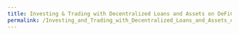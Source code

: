 ```yaml
---
title: Investing & Trading with Decentralized Loans and Assets on DeFiChain
permalink: /Investing_and_Trading_with_Decentralized_Loans_and_Assets_on_DeFiChain/
---
```


<!-- TODO: Fix whole page -->

<!--

# We explain DeFiChain - Investing & Trading with Decentralized Loans and Assets on DeFiChain

## Part 1: Long and short positions with stock token

<table>
<tbody>
<tr class="odd">
<td><p><a href="/File:Bild_1-1.png" title="wikilink">left</a><big>With
decentralized loans and assets on DefiChain, you can invest in different
assets betting on increasing (long) or decreasing (short) prices. We
will explain 3 different ways of investing.</big></p>
<p><a href="/File:Bild_1-2.png" title="wikilink">center</a></p></td>
</tr>
</tbody>
</table>

<hr>

### Long position - Neutral DFI

<table>
<tbody>
<tr class="odd">
<td><p><a href="/File:Bild_2-1.png"
title="wikilink">alt=|right</a><strong><big>Investment
thesis</big></strong></p>
<p>The future price of an asset will be higher than it is today.</p>
<p><strong><big>DefiChain procedure</big></strong></p>
<ul>
<li>Sell DFI on DEX for dUSD</li>
<li>Buy your preferred asset on DEX with <code>x amount</code> of
dUSD</li>
</ul>
<p><em><big>Goal in the future</big></em></p>
<ul>
<li>Sell asset for <code>y amount</code> of dUSD</li>
</ul>
<p><strong>Profit:</strong> <code>(y-x) dUSD</code></p>
<p><strong><big>Remarks</big></strong></p>
<ul>
<li>Trades and profit are in dUSD</li>
<li>DEX prices are relevant for the trade, not the price feed <strong>→
pay attention of the pool ratio</strong></li>
<li>Any price movement of DFI will not have an effect on your
investment</li>
<li>Step 1 and 2 will be combined to a composite swap, which is only one
step for the user</li>
<li>Your complete capital is invested</li>
</ul>
<p><strong><big>Example</big></strong></p>
<p>With a DFI price of $2.50 you sell 280 DFI, and receive 700 dUSD. You
buy 1 TSLA for those 700 dUSD and hold it.</p>
<p>After some time the TSLA price rises to 1000 dUSD and the DFI price
to $4.00. Selling TSLA for dUSD gives you 1000 dUSD and <em><u>you make
300 dUSD profit</u>.</em></p>
<p><strong><big>Remark</big></strong></p>
<ul>
<li>If you want to go back to DFI you will receive 250 DFI for the 1000
dUSD, because the price went up to $4.00.</li>
</ul>
<p><strong>→ The best case for this investment: The asset price
increases</strong></p></td>
</tr>
</tbody>
</table>

<hr>

### Short position - Long DFI

<table>
<tbody>
<tr class="odd">
<td><p><a href="/File:Bild_2-1.png"
title="wikilink">alt=|right</a><strong><big>Investment
thesis</big></strong></p>
<p>The future price of an asset will be lower than it is today.</p>
<p><strong><big>DefiChain procedure</big></strong></p>
<ul>
<li>Put some coins (e.g. DFI) as a collateral into a decentralized loan
and mint a decentralized token (e.g. TSLA token).</li>
<li>Sell the token on the DEX and get dUSD amount <code>x</code> from
selling.</li>
</ul>
<p><em><big>Goal in the future</big></em></p>
<ul>
<li>Buy token + fee back with dUSD amount <code>y</code> (from
holding)</li>
<li>Close loan by putting token + fee back</li>
</ul>
<p><strong>Profit:</strong> <code>(x-y) dUSD - interest</code></p>
<p><strong><big>Remarks</big></strong></p>
<ul>
<li>Asset trades and profits are in dUSD.</li>
<li>DEX prices are relevant for the trade, not the price feed. <strong>→
pay attention to the pool ratio</strong></li>
<li>Getting your DFI amount back in step 4 is the same as in step.
<strong>→ you open a long position on DFI</strong></li>
<li>Not all your capital is invested (2/3 – 1/10 with respect to loan
collateral). <strong>→ reduced yield for short position on
asset</strong></li>
</ul>
<ul>
<li>You will have a liquidation risk if the price of your collateral
falls too low.</li>
</ul>
<p><strong><big>Example</big></strong></p>
<p>With a DFI price of $2.50 you put 280 DFI into a decentralized loan =
$700. For the value of $700 you get 0.5 TSLA (200% collateralization and
TLSA price of $700). You sell this 0.5 TSLA on DEX and get 350 dUSD.</p>
<p>After one year the TSLA price decreased to $500 and the DFI price
increased to $4.00. Now you buy back the 0.5 TSLA for 250 dUSD  and 0.01
TSLA for 5 dUSD (interest). With 0.51 TLSA you can now close your loan
and <u><em>make 95 dUSD profit.</em></u></p>
<p>You also receive back your DFI, which are now worth $1120 and you
make an additional profit of $ 420. Your DFI long position was the right
choice.</p>
<p><strong>→ The best case for this investment: The Asset price
decreases and DFI price increases!</strong></p></td>
</tr>
</tbody>
</table>

<hr>

### Long position - Long DFI (leverage)

<table>
<tbody>
<tr class="odd">
<td><p><a href="/File:Bild_5-1.png" title="wikilink">alt=Long position -
Long DFI (leverage)|right</a><strong><big>Investment
thesis</big></strong></p>
<p>The future price of an asset <u>and</u> DFI will be higher than it is
today.</p>
<p><strong>DefiChain procedure</strong></p>
<ul>
<li>Put some coins (e.g. DFI) up as collateral for a decentralized loan
and mint dUSD.</li>
<li>Buy your preferred asset on the DEX with <code>x</code> dUSD</li>
</ul>
<p><em><big>Goal in the future</big></em></p>
<ul>
<li>Sell the asset for <code>y</code> dUSD</li>
<li>Close a loan by putting tokens + interest back  </li>
</ul>
<p><strong>Profit:</strong> <code>(y-x) dUSD - interest</code></p>
<p><strong><big>Remarks</big></strong></p>
<ul>
<li>Trades and profits are in dUSD.</li>
<li>DEX prices are relevant for trades, not the price feed. <strong>→
pay attention to the pool ratio</strong></li>
<li>Getting your DFI amount back in step 4 is the same as in step 1.
<strong>→ you open a long position on DFI</strong></li>
<li>Not all your capital is invested (2/3 – 1/10 with respect to loan
collateral). <strong>→ reduced yield for long position on
asset</strong></li>
<li>You will have a liquidation risk, if the price of your collateral
falls too low.</li>
</ul>
<p><strong><big>Example</big></strong></p>
<p>With a DFI price of $2.50 you put 280 DFI into a decentralized loan.
For the value of $700 you get 350 dUSD (200% collateralization). You use
this dUSD to buy 0.5 TSLA on DEX.</p>
<p>After one year TSLA price goes up to $1000 and DFI price up to $4.00.
Now you sell the 0.5 TSLA for 500 dUSD. With 357 dUSD (350 dUSD plus 7
dUSD fee) you can close your loan and <em><u>made 143 dUSD
profit</u></em>.</p>
<p>You also receive back your DFI, which are now $1120 worth and
<em><u>made an additional profit of $ 420.</u></em> Your DFI long
position was right.</p>
<p><strong>→ The best case for this investment: Asset price increases
and DFI price increases</strong></p></td>
</tr>
</tbody>
</table>

<hr>
<hr>

## Part 2: Liquidity mining

<table>
<tbody>
<tr class="odd">
<td><p><a href="/File:Bild_6-1.png" title="wikilink">left</a><big>With
decentralized loans and assets on DefiChain you can generate cashflow
with liquidity mining. In this case you have four different ways
depening on your investment strategy.</big></p>
<p><a href="/File:Bild_6-2.png"
title="wikilink">center|frameless|600x600px|center</a></p></td>
</tr>
</tbody>
</table>

<hr>

### Liquidity Mining – Neutral DFI / Asset long

<table>
<tbody>
<tr class="odd">
<td><p><a href="/File:Bild_6-3.png"
title="wikilink">alt=|right</a><strong><big>Investment
thesis</big></strong></p>
<ul>
<li>Generate crypto cashflow with liquidity mining.</li>
<li>In the long term the DFI price will decrease and the asset price
will increase.</li>
</ul>
<p><strong><big>DefiChain procedure</big></strong></p>
<ul>
<li>Sell some DFI on the DEX for dUSD</li>
<li>Buy your preferred asset on the DEX with half of the dUSD
(<code>amount x</code>) received in step 1</li>
<li>Put dUSD and asset token in the pool ratio into liquidity
mining</li>
</ul>
<p><em><big>Goal in the future</big></em></p>
<ul>
<li>Get DFI rewards with each minted blocks + trading fees</li>
<li>Remove liquidity and sell asset token for <code>y amount</code> dUSD
(long term)</li>
</ul>
<p><strong>Profit:</strong>
<code>(y-x) dUSD + LM rewards/fees</code></p>
<p><strong><big>Remarks</big></strong></p>
<ul>
<li>All trade profits are in dUSD</li>
<li>LM block rewards are paid in DFI</li>
<li>The fees from LM are in asset token and dUSD</li>
<li>Any price movements of DFI will not have an effect on your
investment</li>
<li>Your complete capital is invested and generates cashflow</li>
</ul>
<p><strong><big>Example</big></strong></p>
<p>Swap 560 DFI to 700 dUSD and 1 TSLA, which has an overall value of
$1400 (DFI price $2.50). Put both of them into LM with a DEX price of
700 dUSD/TSLA.</p>
<p><code>liquidity token = sqrt(TSLA token * dUSD token) = sqrt(1 * 700) = 26.45</code></p>
<p>Remove liquidity after some time with increased price to 1000
TSLA.</p>
<p><code>pool ratio = TSLA/dUSD = 1/1000 </code><strong><code>→</code></strong><code> dUSD = 1000 TSLA</code></p>
<p><code>26.45 = sqrt(1000 TSLA) </code><strong><code>→</code></strong><code> TSLA = 26.45/sqrt(1000) = 0.836</code></p>
<p><code>dUSD = 1000 TSLA </code><strong><code>→</code></strong><code> dUSD = 836</code></p>
<p>Removing liquidity and swapping the 0.836 TSLA abd 836 dUSD into USD
will result in an overall amount of
<code>2 * $836 = $1672 = $1440 + $272</code></p>
<p>Additional to <em><u>your Liquidity Mining rewards</u></em>, you
<em><u>got $272 profit</u></em> from price movement of TSLA, this is the
profit from asset long position you made.</p>
<p><strong><big>Remark</big></strong></p>
<p>If in the same time frame DFI goes up to $4.00, you will only get 478
DFI for your USD position.</p>
<p><strong>→ The best case for this investment: The price of the asset
increases</strong></p></td>
</tr>
</tbody>
</table>

<hr>

### Liquidity Mining – Long DFI / Asset neutral

<table>
<tbody>
<tr class="odd">
<td><p><a
href="/File:Trading_Liquidity_Mining_–_Long_DFI_-_Asset_neutral.png"
title="wikilink">alt=|right</a><strong><big>Investment
thesis</big></strong></p>
<ul>
<li>Generate crypto cashflow with liquidity mining.</li>
<li>Long term the DFI price will increase and the asset price will stay
unchanged.</li>
</ul>
<p><strong><big>DefiChain procedure</big></strong></p>
<ul>
<li>Put some coins (e.g. DFI) as a collateral into decentralized loan
and mint decentralized token (e.g. TSLA token) + dUSD</li>
<li>Put dUSD and asset with the pool ratio into liquidity mining</li>
</ul>
<p><em><big>Goal in the future</big></em></p>
<ul>
<li>Get DFI rewards with each minted blocks + trading fees</li>
<li>Remove liquidity</li>
<li>If the pool ratio is different to start swap missing asset/dUSD</li>
<li>If needed: Buy missing asset/dUSD</li>
<li>Close loan by putting asset token/dUSD + interest back</li>
</ul>
<p><strong>Profit:</strong>
<code>LM rewards/fees - interest - loss of pool ratio change</code></p>
<p><strong><big>Remarks</big></strong></p>
<ul>
<li>LM block rewards are paid in DFI</li>
<li>The fees from LM are paid in asset token and dUSD</li>
<li>Pool ratio change reduces your overall profit <strong>→</strong>
asset neutral position</li>
<li>Your DFI amount getting back in step 6 is the same as in step 1
<strong>→</strong> you open a long position on DFI</li>
<li>Not all your capital is generating rewards (2/3 – 1/10 with respect
to loan collateral) <strong>→</strong> reduced yield rate</li>
</ul>
<p><strong><big>Example</big></strong></p>
<p>Generate 1 TSLA and 700 dUSD with 1,120 DFI (200% collateralization
and DFI price $2.50). Put them into Liquidity Mining with a DEX price of
700 dUSD/TSLA.</p>
<p><code>liquidity token = sqrt(TSLA token * dUSD token) = sqrt(1 * 700) = 26.45</code></p>
<p>Remove liquidity after some time with increased price to 1000
TSLA.</p>
<p><code>pool ratio = TSLA/dUSD = 1/1000 </code><strong><code>→</code></strong><code> dUSD = 1000 TSLA</code></p>
<p><code>26.45 = sqrt(1000 TSLA) </code><strong><code>→</code></strong><code> TSLA = 26.45/sqrt(1000) = 0.836</code></p>
<p><code>dUSD = 1000 TSLA </code><strong><code>→</code></strong><code> dUSD = 836</code></p>
<p>Removing liquidity will give you 0.164 less TSLA and 136 more dUSD.
Swapping the 136 dUSD will result in an overall amount of
<code>TSLA = 0.836 + 0.136 = 0.972</code>.</p>
<p><em><u>0.028 TSLA are missing</u></em> to close the loan and must be
bought from reward income.</p>
<p>If in the same time frame the DFI price dicreases to $4.00, you will
make additionalyl to <em><u>your Liquidity Mining rewards</u></em> a
<em><u>profit of $1,680</u></em> with your DFI long position.</p>
<p><strong>→ The best case for this investment: Pool ratio remains
unchanged and DFI increases.</strong></p></td>
</tr>
</tbody>
</table>

<hr>

### Liquidity Mining – Long DFI / Asset long

<table>
<tbody>
<tr class="odd">
<td><p><a
href="/File:Trading_Liquidity_Mining_–_Long_DFI_-_Asset_long.png"
title="wikilink">alt=|right</a><strong><big>Investment
thesis</big></strong></p>
<ul>
<li>Generate crypto cashflow with liquidity mining.</li>
<li>Long term the DFI and asset price will increase.</li>
</ul>
<p><strong><big>DefiChain procedure</big></strong></p>
<ul>
<li>Put some coins (e.g. DFI) as a collateral into decentralized loan
and mint dUSD</li>
<li>Swap half of the dUSD to asset token</li>
<li>Put dUSD and asset with the pool ratio into liquidity mining</li>
</ul>
<p><em><big>Goal in the future</big></em></p>
<ul>
<li>Get DFI rewards with each minted blocks + trading fees</li>
<li>Remove liquidity</li>
<li>Swap asset token back to dUSD</li>
<li>Close loan by putting dUSD + fee back</li>
</ul>
<p><strong>Profit:</strong>
<code>LM rewards/fees - fee of loan + profit price increase asset</code></p>
<p><strong><big>Remarks</big></strong></p>
<ul>
<li>Liquidity Mining block rewards are in DFI</li>
<li>Fees from Liquidity Mining are in asset token and dUSD</li>
<li><strong>Positive price movement of asset token generates more – for
loan needed – dUSD in LM</strong>→<strong>Long position on
asset</strong></li>
<li>Your DFI amount getting back in step 6 is the same as in step 1
<strong>→</strong> you open a long position on DFI</li>
<li>Not all your capital is generating rewards (2/3 – 1/10 with respect
to loan collateral) <strong>→</strong> reduced yield rate</li>
</ul>
<p><strong><big>Example</big></strong></p>
<p>Generate 1,400 dUSD with 1,120 DFI (200% collateralization and DFI
pricen $2.5). Swap 700 dUSD for 1 TSLA. Put both of them into Liquidity
Mining with a DEX price of 700 dUSD/TSLA.</p>
<p><code>liquidity token = sqrt(TSLA token * dUSD token) = sqrt(1 * 700) = 26.45</code></p>
<p>Remove liquidity after some time with increased price to 1000
TSLA.</p>
<p><code>pool ratio = TSLA/dUSD = 1/1000 </code><strong><code>→</code></strong><code> dUSD = 1000 TSLA</code></p>
<p><code>26.45 = sqrt(1000 TSLA) </code><strong><code>→</code></strong><code> TSLA = 26.45/sqrt(1000) = 0.836</code></p>
<p><code>dUSD = 1000 TSLA </code><strong><code>→</code></strong><code> dUSD = 836</code></p>
<p>Removing liquidity and swapping the 0.836 TSLA into dUSD will result
in an overall amount of
<code>dUSD = 2 * 836 = 1,672 = 1,400 + 272</code>.</p>
<p>You <em><u>got 272 additional dUSD</u></em> from price movement of
TSLA, which are not needed for closing the loan. This is the additional
profit from asset long position.</p>
<p>If in the same time frame DFI goes up to $4.00, you will make
additional <em><u>profit of $1,680</u></em> to <em><u>your Liquidity
Mining rewards</u></em> with your DFI long position.</p>
<p><strong>→ The best case for this investment: The price of the asset
and DFI increase.</strong></p></td>
</tr>
</tbody>
</table>

<hr>

### Liquidity Mining – Long DFI / Asset short

<table>
<tbody>
<tr class="odd">
<td><p><a
href="/File:Trading_Liquidity_Mining_–_Long_DFI_-_Asset_short.png"
title="wikilink">alt=|right</a><strong><big>Investment
thesis</big></strong></p>
<ul>
<li>Generate crypto cashflow with liquidity mining.</li>
<li>In the long term the DFI price will increase and the asset price
decrease.</li>
</ul>
<p><strong><big>DefiChain procedure</big></strong></p>
<ul>
<li>Put some coins (e.g. DFI) as a collateral into decentralized loan
and mint asset token</li>
<li>Swap half of the asset token to dUSD</li>
<li>Put dUSD and asset with the pool ratio into liquidity mining</li>
</ul>
<p><em><big>Goal in the future</big></em></p>
<ul>
<li>Get DFI rewards with each minted blocks + trading fees</li>
<li>Remove liquidity</li>
<li>Swap dUSD back to asset token</li>
<li>Close loan by putting dUSD + fee back</li>
</ul>
<p><strong>Profit:</strong>
<code>LM rewards/fees - fee of loan + profit price decrease asset</code></p>
<p><strong><big>Remarks</big></strong></p>
<ul>
<li>Liquidity Mining block rewards are in DFI</li>
<li>Fees from Liquidity Mining are in asset token and dUSD</li>
<li><strong>Negative price movement of asset token generates more – for
loan needed – asset tokens in LM</strong>→<strong>Short position on
asset</strong></li>
<li>Your DFI amount getting back in step 6 is the same as in step 1
<strong>→</strong> you open a long position on DFI</li>
<li>Not all your capital is generating rewards (2/3 – 1/10 with respect
to loan collateral) <strong>→</strong> reduced yield rate</li>
</ul>
<p><strong><big>Example</big></strong></p>
<p>Generate 2 TSLA with 1,120 DFI (200% collateralization and DFI pricen
$2.5). Swap 1 TSLA for 700 dUSD. Put both of them into Liquidity Mining
with a DEX price of 700 dUSD/TSLA.</p>
<p><code>liquidity token = sqrt(TSLA token * dUSD token) = sqrt(1 * 700) = 26.45</code></p>
<p>Remove liquidity after some time with decreased price to 500
dUSD/TSLA.</p>
<p><code>pool ratio = TSLA/dUSD = 1/500 </code><strong><code>→</code></strong><code> dUSD = 500 TSLA</code></p>
<p><code>26.45 = sqrt(500 TSLA) </code><strong><code>→</code></strong><code> TSLA = 26.45/sqrt(500) = 1.18</code></p>
<p><code>dUSD = 500 TSLA </code><strong><code>→</code></strong><code> dUSD = 590</code></p>
<p>Removing liquidity and swapping the 590 dUSD into TSLA will result in
an overall TSLA amount of
<code>TSLA = 2 * 1.18 = 2.36 = 2 + 0.36</code>.</p>
<p>You <em><u>got 0.36 additional TSLA</u></em> from price movement of
TSLA, which are not needed for closing the loan. This is the additional
profit from asset short position.</p>
<p>If in the same time frame DFI goes up to $4.00, you will make
additional to <em><u>your Liquidity Mining rewards</u></em> a
<em><u>profit of $1,680</u></em> with your DFI long position.</p>
<p><strong>→ The best case for this investment: The price of the asset
goes down and DFI goes up.</strong></p></td>
</tr>
</tbody>
</table>

<hr>
<hr>

## Part 3: Leverage of DFI with decentralized loans

<table>
<tbody>
<tr class="odd">
<td><p><a href="/File:Trading_Leverage_of_DFI_-_Intro1.png"
title="wikilink">left</a><big>With decentralized loans and assets on
DefiChain you can leverage your DFI position. Basically, there are two
different ways to use the leverage effect.</big></p>
<p><a href="/File:Trading_Leverage_of_DFI_-_Intro2.png"
title="wikilink">center</a></p></td>
</tr>
</tbody>
</table>

<hr>

### Leverage of DFI – DFI Multiple long

<table>
<tbody>
<tr class="odd">
<td><p><a href="/File:Trading_Leverage_of_DFI_-_DFI_Multiple_long.png"
title="wikilink">alt=|right</a><strong><big>Investment
thesis</big></strong></p>
<p>The future price of DFI will be higher than it is today and you want
to participate with more then lineare increase.</p>
<p><strong><big>DefiChain procedure</big></strong></p>
<ul>
<li>Use coins7tokens (e.g. DFI) as collateral for a decentralized loan
and mint dUSD</li>
<li>Buy more DFI on the DEX with dUSD for price <strong>x</strong></li>
<li>Optional: if you want, repeat this steps</li>
</ul>
<p><em><big>Goal in the future</big></em></p>
<ul>
<li>Sell your DFIs for price <strong>y</strong></li>
<li>Close the loan by paying dUSD + fee back</li>
<li>Optional: if needed, repeat steps before until all loans are
closed</li>
</ul>
<p><strong>Profit (double long):</strong></p>
<p><code>(y-x) * DFI</code><sub><code>invest</code></sub><code> * (1 + (1 / collateralization - ratio)) - interest</code><sub><code>loan</code></sub></p>
<p><strong><big>Remarks</big></strong></p>
<ul>
<li>Trades and profit are made in dUSD</li>
<li>DEX prices are relevant for trading, not the price feed
<strong>→</strong> take care of the pool ratio!</li>
<li>Your DFI amount will be returned in (the last) step-4 is the same as
in (the first) step-1 <strong>→</strong> you open a long position on DFI
(you hold your DFI)</li>
<li>Not all your capital is invested (2/3 – 1/10 with respect to loan
collateral) <strong>→</strong> for effective leverage a low
collateralization near 150% is needed</li>
<li>You will have <strong>multiple</strong> liquidation risks if the
price of your collaterals falls too low.</li>
</ul>
<p><strong><big>Example (maximum leverage)</big></strong></p>
<ul>
<li>At a DFI price of $2.50 you buy 300 DFI (investment $750) to use
them as colleteral for a decentralized loan (investment: $750)</li>
<li>For the value of $750 you will get 500 dUSD (150%
collateralization). You will use this dUSD to buy 200 DFI on the DEX
(investment: $500)</li>
<li>Additional (triple long): Use the 200 DFI ($500 worth) again to
receive a decentralized loan, receive 333.33 dUSD and buy 133.33
DFI</li>
</ul>
<p><strong>After one year DFI price goes up to $4.00 dUSD.</strong></p>
<ul>
<li>For additional triple long position: Sell 133.33 DFI on DEX and get
533.33 dUSD. Put 333.33 dUSD + 16.66 dUSD interest into loan (profit:
$183.34)</li>
<li>Sell the 200 DFI on the DEX and receive 800 dUSD. With 500 dUSD +
25dUSD of interest close the loan and receive your investment of 300 DFI
(profit: $275).</li>
<li>Sell your investment of 300 DFI for 1200 dUSD (profit: $450)</li>
</ul>
<p>Overall profit: $450 + $275 + $183.34 = $725/$908.34 (double/triple
long) Result without leverage: 450dUSD</p>
<p><strong>→ The best case for this investment: the DFI price increases
(and never drops to liquididation level).</strong></p></td>
</tr>
</tbody>
</table>

<hr>

### Leverage of DFI – DFI Multiple long/Asset short

<table>
<tbody>
<tr class="odd">
<td><p><a
href="/File:Trading_Leverage_of_DFI_-_DFI_Multiple_long-Asset_short.png"
title="wikilink">alt=|right</a><strong><big>Investment
thesis</big></strong></p>
<p>The future price of DFI will be higher than it is today and you want
to participate with more then lineare increase. At the same tome the
asset price decreases.</p>
<p><strong><big>DefiChain procedure</big></strong></p>
<ul>
<li>Put some coins (e.g. DFI) as a collateral into a decentralized loan
and mint an asset token</li>
<li>Sell this asset token on the DEX for <strong>v</strong> dUSD</li>
<li>Buy more DFI on the DEX with dUSD for price <strong>x</strong></li>
<li>Optional: if you want, repeat this steps</li>
</ul>
<p><em><big>Goal in the future</big></em></p>
<ul>
<li>Sell your DFIs for price <strong>y</strong></li>
<li>Buy back the asset token for <strong>w</strong> dUSD</li>
<li>Close the loan by returning the asset token + paying the fee</li>
<li>Optional: if needed, repeat steps before until all loans are
closed</li>
</ul>
<p><strong>Profit (double long):</strong></p>
<p><code>(y-x) * DFI</code><sub><code>invest</code></sub><code> * (1 + (1 / collateralization - ratio)) + (v - w) - fee</code><sub><code>loan</code></sub></p>
<p><strong><big>Remarks (additional to first
scenario)</big></strong></p>
<ul>
<li>You are betting on two assets</li>
</ul>
<p><strong>→</strong> more possible profit <strong>→</strong> but higher
risk to loose collateral (DFI price decreases and asset token
increases)</p>
<ul>
<li>You have higher <strong>multiple</strong> liquidation risks if the
prices of your collaterals falls to low</li>
</ul>
<p><strong><big>Example (maximum leverage)</big></strong></p>
<ul>
<li>With a DFI price of $2.50 you buy 300 DFI (investment $750) and use
them to receive a decentralized loan (investment: $750)</li>
<li>For the value of $750 you get 0.5 TSLA (150% collateralization and
TLSA price of $1000). You sell this 0.5 TSLA on the DEX and get 500 dUSD
(investment: $500)</li>
<li>You use these dUSD to buy 200 DFI on the DEX (investment: $500)</li>
</ul>
<p><strong>After one year the DFI price increases to $4.00 dUSD and the
TSLA price decrease to $500:</strong></p>
<ul>
<li>Sell the 200 DFI on the DEX and get 800 dUSD (profit: $300)</li>
<li>With 250 dUSD + 12.5dUSD of interest you can buy back the needed
TSLA token and close the loan (profit: $237.5)</li>
<li>Get back your investment of 300 DFI und sell them for 1200 dUSD
(profit: $450)</li>
</ul>
<p>Overall profit: $450 + $237.5 + $300 = $987.5 Result without
leverage: $450dUSD</p>
<p><strong>→ Best case for this investment: DFI price goes up and asset
price goes down</strong></p></td>
</tr>
</tbody>
</table>

<hr>

### Leverage of DFI – Liquidation risk

<table>
<tbody>
<tr class="odd">
<td><p><a
href="/File:Trading_Leverage_of_DFI_-_DFI_–_Liquidation_risk.png"
title="wikilink">alt=|right</a><strong><big>Liquidation
risk</big></strong></p>
<p>If the value of your collateral drops below the defined loan level,
you have to increase it. Otherwise your loan will be auctioned off.
Using a combination of DFI and some stable coins like USDC or USDT as a
collateral can reduce the risk, because half of the holdings are stable
against US-Dollar.</p>
<p>For a better understanding and comparabillity, we will introduce some
figures</p>
<ul>
<li>Token value: V</li>
<li>Collateral value: C</li>
<li>Collateral ratio: <code>r = C / V</code></li>
<li>Loan collateralization level: L</li>
</ul>
<p>To avoid liquidation the following inequality must always be
fullfilled:<br />
<code>L &lt;= r</code></p>
<p>With this the relative part of your collateral representing loan
level is:<br />
<code>L = r * x</code> <strong>→</strong> <code>x = L / r</code></p>
<p>Now, the question of how much your collateral ratio can drop, can be
derived:<br />
<code>d = 1 - x = 1 - (L / r)</code></p>
<p><strong><big>Example</big></strong> With a DFI price of $2.50 you put
100 DFI (investment = $250) into a decentralized loan with a
collateralization level of 200% and generate an asset token $100 worth.
(For constant asset value), your collateral must stay above $200 to
avoid liquidation.</p>
<p><strong>→ Possible price reduction befor liquidation:</strong><br />
<code>d = 1 (200% / ($250 / $100)) = 1 - (200% / 250%) = 20%</code></p>
<p>Depending on the planned collateral ratio, you can decide which loan
level fits your willing ness to take risk. Have in mind, that the lower
loan colleralization levels will have higher interest.<br />
<br />
Table of allowed change in collateral ratio:</p>
<table>
<caption>Invested collateral ratio</caption>
<thead>
<tr class="header">
<th><p>Loan collateralization level</p></th>
<th><p>200%</p></th>
<th><p>300%</p></th>
<th><p>400%</p></th>
<th><p>600%</p></th>
<th><p>800%</p></th>
<th><p>1000%</p></th>
<th><p>1200%</p></th>
<th><p>1500%</p></th>
</tr>
</thead>
<tbody>
<tr class="odd">
<td><p><strong>150%</strong></p></td>
<td><p>25.0%</p></td>
<td><p>50.0%</p></td>
<td><p>62.5%</p></td>
<td><p>75.0%</p></td>
<td><p>81.3%</p></td>
<td><p>85.0%</p></td>
<td><p>87.5%</p></td>
<td><p>90.0%</p></td>
</tr>
<tr class="even">
<td><p><strong>175%</strong></p></td>
<td><p>12.5%</p></td>
<td><p>41.7%</p></td>
<td><p>56.3%</p></td>
<td><p>70.8%</p></td>
<td><p>78.1%</p></td>
<td><p>82.5%</p></td>
<td><p>85.4%</p></td>
<td><p>88.3%</p></td>
</tr>
<tr class="odd">
<td><p><strong>200%</strong></p></td>
<td><p>n/a</p></td>
<td><p>33.3%</p></td>
<td><p>50.0%</p></td>
<td><p>66.7%</p></td>
<td><p>75.0%</p></td>
<td><p>80.0%</p></td>
<td><p>83.3%</p></td>
<td><p>86.7%</p></td>
</tr>
<tr class="even">
<td><p><strong>350%</strong></p></td>
<td><p>n/a</p></td>
<td><p>n/a</p></td>
<td><p>12.5%</p></td>
<td><p>41.7%</p></td>
<td><p>56.3%</p></td>
<td><p>65.0%</p></td>
<td><p>70.8%</p></td>
<td><p>76.7%</p></td>
</tr>
<tr class="odd">
<td><p><strong>500%</strong></p></td>
<td><p>n/a</p></td>
<td><p>n/a</p></td>
<td><p>n/a</p></td>
<td><p>16.7%</p></td>
<td><p>37.5%</p></td>
<td><p>50.0%</p></td>
<td><p>58.3%</p></td>
<td><p>66.7%</p></td>
</tr>
<tr class="even">
<td><p><strong>1000%</strong></p></td>
<td><p>n/a</p></td>
<td><p>n/a</p></td>
<td><p>n/a</p></td>
<td><p>n/a</p></td>
<td><p>n/a</p></td>
<td><p>n/a</p></td>
<td><p>16.7%</p></td>
<td><p>33.3%</p></td>
</tr>
</tbody>
</table>
<p>If your collateral is only DFI and the assets price remains constant,
the table directly reflects the allowed DFI price change.<br />
<br />
<strong>→</strong> Using a stable coin (e.g. USDC) as part of the
collateral will reduce the volatility and can reduce the liquidation
risk.</p></td>
</tr>
</tbody>
</table>

<hr>

### Leverage of DFI – Level of Leverage

<table>
<tbody>
<tr class="odd">
<td><p><a
href="/File:Trading_Leverage_of_DFI_-_DFI_–_Liquidation_risk.png"
title="wikilink">alt=|right</a><strong><big>Level of
leverage</big></strong></p>
<p>The leverage depends on the number of iterativley creared loans and
converges to a fix ratio. This depends on the used collateral ratio.</p>
<p><strong><big>Example</big></strong> With a DFI price of $2.50 you buy
400 DFI (investment $1000) and put them into a decentralized loan. You
get 500 dUSD (200% collateralization) and buy 200 DFI<br />
Holdings (with collaterals): 600 DFI = 1.5 * 400 DFI</p>
<p><strong>→ Leverage factor: 1.5</strong><br />
Table with leverage factors for different collateral ratio:</p>
<table>
<caption>Level of Leverage</caption>
<thead>
<tr class="header">
<th><p>Collateral ratio</p></th>
<th><p>1 Loan</p></th>
<th><p>2 Loans</p></th>
<th><p>3 Loans</p></th>
<th><p>4 Loans</p></th>
<th><p>5 Loans</p></th>
</tr>
</thead>
<tbody>
<tr class="odd">
<td><p><strong>175%</strong></p></td>
<td><p>1.57</p></td>
<td><p>1.90</p></td>
<td><p>2.08</p></td>
<td><p>2.19</p></td>
<td><p>2.25</p></td>
</tr>
<tr class="even">
<td><p><strong>200%</strong></p></td>
<td><p>1.50</p></td>
<td><p>1.75</p></td>
<td><p>1.88</p></td>
<td><p>1.94</p></td>
<td><p><em><s>1.97</s></em></p></td>
</tr>
<tr class="odd">
<td><p><strong>300%</strong></p></td>
<td><p>1.33</p></td>
<td><p>1.44</p></td>
<td><p><em><s>1.48</s></em></p></td>
<td><p><em><s>1.49</s></em></p></td>
<td><p><em><s>1.50</s></em></p></td>
</tr>
<tr class="even">
<td><p><strong>400%</strong></p></td>
<td><p>1.25</p></td>
<td><p>1.31</p></td>
<td><p><em><s>1.33</s></em></p></td>
<td><p><em><s>1.33</s></em></p></td>
<td><p><em><s>1.33</s></em></p></td>
</tr>
<tr class="odd">
<td><p><strong>800%</strong></p></td>
<td><p>1.13</p></td>
<td><p><em><s>1.14</s></em></p></td>
<td><p><em><s>1.14</s></em></p></td>
<td><p><em><s>1.14</s></em></p></td>
<td><p><em><s>1.14</s></em></p></td>
</tr>
<tr class="even">
<td><p><strong>1000%</strong></p></td>
<td><p>1.10</p></td>
<td><p><em><s>1.11</s></em></p></td>
<td><p><em><s>1.11</s></em></p></td>
<td><p><em><s>1.11</s></em></p></td>
<td><p><em><s>1.11</s></em></p></td>
</tr>
<tr class="odd">
<td><p><strong>1500%</strong></p></td>
<td><p><em><s>1.07</s></em></p></td>
<td><p><em><s>1.07</s></em></p></td>
<td><p><em><s>1.07</s></em></p></td>
<td><p><em><s>1.07</s></em></p></td>
<td><p><em><s>1.07</s></em></p></td>
</tr>
</tbody>
</table>
<p><strong>→</strong> For effective leveraging you need a low collateral
ratio, which will be near the liquidation level - higher risk!</p></td>
</tr>
</tbody>
</table>

<hr>
<hr>

## Part 4: Arbitrage trading of dUSD – DFI pool

### Arbitrage trading of dUSD – DFI pool – Crypto arbitrage

<table>
<tbody>
<tr class="odd">
<td><p><a
href="/File:Arbitrage_trading_of_dUSD_–_DFI_pool_–_Crypto_arbitrage.png"
title="wikilink">right</a><big>Arbitrage trading on current
Crypto-DEX</big></p>
<p><strong>Scenario 1: DFI is cheaper on DEX</strong></p>
<ul>
<li>Buy DFI on DEX with dXYZ (e.g. dBTC)</li>
<li>Sell DFI on Echange for XYZ (e.g. BTC)</li>
<li>Transfer XYZ to Cake</li>
<li>Withdraw XYZ and swap to dXYZ</li>
</ul>
<p><strong>Scenario 2: DFI is more expensive on DEX</strong></p>
<ul>
<li>Same procedure in the reverse direction</li>
</ul>
<p><strong>→</strong> External resources allow perfect
arbitrage</p></td>
</tr>
</tbody>
</table>

<hr>

### Arbitrage trading of dUSD – DFI pool – dUSD arbitrage

<table>
<tbody>
<tr class="odd">
<td><p><a
href="/File:Arbitrage_trading_of_dUSD_–_DFI_pool_–_dUSD_arbitrage.png"
title="wikilink">right</a><big>Arbitrage trading on decentralized assets
DEX </big></p>
<p><strong>Scenario 1: DFI is cheaper on DEX</strong></p>
<ul>
<li>Mint dUSD</li>
<li>Buy DFI on DEX with dUSD</li>
<li>… wait …</li>
<li>Sell DFI on DEX for dUSD</li>
</ul>
<p><strong>Scenario 2: DFI is more expensive on DEX</strong></p>
<ul>
<li>Sell DFI on DEX for dUSD</li>
<li>… wait …</li>
<li>Buy DFI on DEX with dUSD</li>
</ul>
<p>The decentralized assets will be a closed ecosystem on DefiChain. No
other opportunities to buy or sell DFI for arbitrage. Everything must be
done via loans or DFI. Closing arbitrage position only in the reverse
way of opening it.</p>
<p><strong>→</strong> No external or other resource for
arbitrage</p></td>
</tr>
</tbody>
</table>

<hr>

### Arbitrage trading of dUSD – DFI pool – Overall control

|                                                                                                                                                                                                                    |
|--------------------------------------------------------------------------------------------------------------------------------------------------------------------------------------------------------------------|
| [center](/File:Arbitrage_trading_of_dUSD_–_DFI_pool_–_Overall_control.png "wikilink") The operator of the loan schemes can influence the buy or sell pressure in the dUSD-DFI pool by changing the interest rates. |

<hr>

## Part 5: Arbitrage trading of dUSD – asset pool

-->